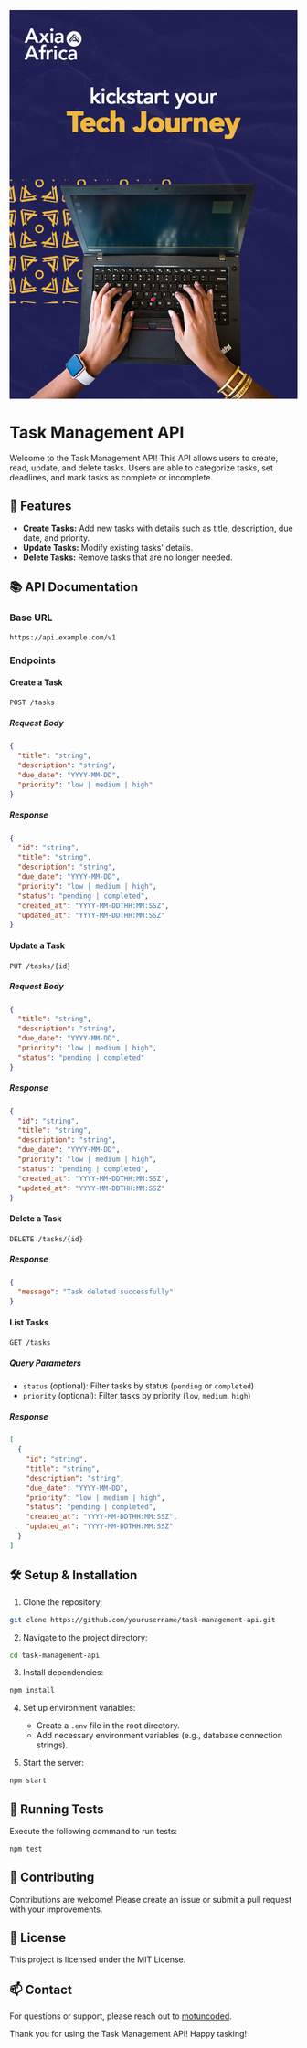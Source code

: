 ![Axia Africa](/axia_africa.png)

# Task Management API

Welcome to the Task Management API! This API allows users to create,
read, update, and delete tasks. Users are able to categorize tasks, set
deadlines, and mark tasks as complete or incomplete.

## 🚀 Features

- **Create Tasks:** Add new tasks with details such as title, description, due date, and priority.
- **Update Tasks:** Modify existing tasks' details.
- **Delete Tasks:** Remove tasks that are no longer needed.


## 📚 API Documentation

### Base URL

```
https://api.example.com/v1
```

### Endpoints

#### Create a Task

```
POST /tasks
```

##### Request Body

```json
{
  "title": "string",
  "description": "string",
  "due_date": "YYYY-MM-DD",
  "priority": "low | medium | high"
}
```

##### Response

```json
{
  "id": "string",
  "title": "string",
  "description": "string",
  "due_date": "YYYY-MM-DD",
  "priority": "low | medium | high",
  "status": "pending | completed",
  "created_at": "YYYY-MM-DDTHH:MM:SSZ",
  "updated_at": "YYYY-MM-DDTHH:MM:SSZ"
}
```

#### Update a Task

```
PUT /tasks/{id}
```

##### Request Body

```json
{
  "title": "string",
  "description": "string",
  "due_date": "YYYY-MM-DD",
  "priority": "low | medium | high",
  "status": "pending | completed"
}
```

##### Response

```json
{
  "id": "string",
  "title": "string",
  "description": "string",
  "due_date": "YYYY-MM-DD",
  "priority": "low | medium | high",
  "status": "pending | completed",
  "created_at": "YYYY-MM-DDTHH:MM:SSZ",
  "updated_at": "YYYY-MM-DDTHH:MM:SSZ"
}
```

#### Delete a Task

```
DELETE /tasks/{id}
```

##### Response

```json
{
  "message": "Task deleted successfully"
}
```

#### List Tasks

```
GET /tasks
```

##### Query Parameters

- `status` (optional): Filter tasks by status (`pending` or `completed`)
- `priority` (optional): Filter tasks by priority (`low`, `medium`, `high`)

##### Response

```json
[
  {
    "id": "string",
    "title": "string",
    "description": "string",
    "due_date": "YYYY-MM-DD",
    "priority": "low | medium | high",
    "status": "pending | completed",
    "created_at": "YYYY-MM-DDTHH:MM:SSZ",
    "updated_at": "YYYY-MM-DDTHH:MM:SSZ"
  }
]
```

## 🛠️ Setup & Installation

1. Clone the repository:

```sh
git clone https://github.com/yourusername/task-management-api.git
```

2. Navigate to the project directory:

```sh
cd task-management-api
```

3. Install dependencies:

```sh
npm install
```

4. Set up environment variables:

   - Create a `.env` file in the root directory.
   - Add necessary environment variables (e.g., database connection strings).

5. Start the server:

```sh
npm start
```

## 🧪 Running Tests

Execute the following command to run tests:

```sh
npm test
```

## 🤝 Contributing

Contributions are welcome! Please create an issue or submit a pull request with your improvements.

## 📃 License

This project is licensed under the MIT License.

## 📫 Contact

For questions or support, please reach out to [motuncoded](mailto:motuncoded@example.com).

Thank you for using the Task Management API! Happy tasking!
